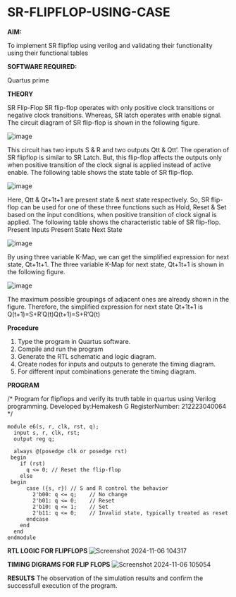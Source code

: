 # SR-FLIPFLOP-USING-CASE

**AIM:**

To implement  SR flipflop using verilog and validating their functionality using their functional tables

**SOFTWARE REQUIRED:**

Quartus prime

**THEORY**

SR Flip-Flop SR flip-flop operates with only positive clock transitions or negative clock transitions. Whereas, SR latch operates with enable signal. The circuit diagram of SR flip-flop is shown in the following figure.

![image](https://github.com/naavaneetha/SR-FLIPFLOP-USING-CASE/assets/154305477/0f710028-ad52-4d3e-9276-8714cf023a25)

 
This circuit has two inputs S & R and two outputs Qtt & Qtt’. The operation of SR flipflop is similar to SR Latch. But, this flip-flop affects the outputs only when positive transition of the clock signal is applied instead of active enable. The following table shows the state table of SR flip-flop.

![image](https://github.com/naavaneetha/SR-FLIPFLOP-USING-CASE/assets/154305477/dabfc4f4-87e3-4cbc-9472-f89ee1b5ed30)

 
Here, Qtt & Qt+1t+1 are present state & next state respectively. So, SR flip-flop can be used for one of these three functions such as Hold, Reset & Set based on the input conditions, when positive transition of clock signal is applied. The following table shows the characteristic table of SR flip-flop. Present Inputs Present State Next State

![image](https://github.com/naavaneetha/SR-FLIPFLOP-USING-CASE/assets/154305477/dd90d16c-aec5-4290-a586-e2346b1e9eb5)

 
By using three variable K-Map, we can get the simplified expression for next state, Qt+1t+1. The three variable K-Map for next state, Qt+1t+1 is shown in the following figure.

![image](https://github.com/naavaneetha/SR-FLIPFLOP-USING-CASE/assets/154305477/473efad6-d70b-4ca7-aeb7-898bbfca319f)

 
The maximum possible groupings of adjacent ones are already shown in the figure. Therefore, the simplified expression for next state Qt+1t+1 is Q(t+1)=S+R′Q(t)Q(t+1)=S+R′Q(t)

**Procedure**

1. Type the program in Quartus software.
2. Compile and run the program
3. Generate the RTL schematic and logic diagram.
4. Create nodes for inputs and outputs to generate the timing diagram.
5. For different input combinations generate the timing diagram.

**PROGRAM**

/* Program for flipflops and verify its truth table in quartus using Verilog programming. 
Developed by:Hemakesh G
RegisterNumber: 212223040064
*/
```
module e6(s, r, clk, rst, q);
  input s, r, clk, rst;
  output reg q;

  always @(posedge clk or posedge rst)
 begin
    if (rst)
      q <= 0; // Reset the flip-flop
    else
 begin
      case ({s, r}) // S and R control the behavior
        2'b00: q <= q;    // No change
        2'b01: q <= 0;    // Reset
        2'b10: q <= 1;    // Set
        2'b11: q <= 0;    // Invalid state, typically treated as reset
      endcase
    end
  end
endmodule
```

**RTL LOGIC FOR FLIPFLOPS**
![Screenshot 2024-11-06 104317](https://github.com/user-attachments/assets/b8ded209-7656-410f-babf-9c5805db0100)

**TIMING DIGRAMS FOR FLIP FLOPS**
![Screenshot 2024-11-06 105054](https://github.com/user-attachments/assets/51154085-0720-4334-97ba-d12de325859c)


**RESULTS**
The observation of the simulation results and confirm the successfull execution of the program.
